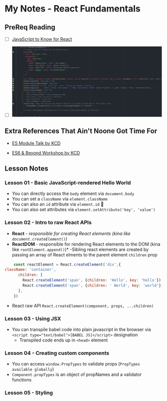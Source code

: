 # My Notes - React Fundamentals

## PreReq Reading

- [ ] [JavaScript to Know for React](https://kentcdodds.com/blog/javascript-to-know-for-react)

- [ ] ![Multiple destructuring of same property - cool](,/../Screen%20Shot%202022-06-10%20at%2015.43.27.png)

## Extra References That Ain't Noone Got Time For

- [ES Module Talk by KCD](https://www.youtube.com/watch?v=kTlcu16rSLc&list=PLV5CVI1eNcJgNqzNwcs4UKrlJdhfDjshf)

- [ES6 & Beyond Workshop by KCD](https://www.youtube.com/playlist?list=PLV5CVI1eNcJgUA2ziIML3-7sMbS7utie5)


## Lesson Notes

### Lesson 01 - Basic JavaScript-rendered Hello World

- You can directly access the `body` element via `document.body`
- You can set a `className` via `element.className`
- You can also an `id` attribute via `element.id` 🤯
- You can also set attributes via `element.setAttribute('key', 'value')`

### Lesson 02 - Intro to raw React APIs

- **React** - *responsible for creating React elements (kina like `document.createElement()`)*
- **ReactDOM** - responsible for rendering React elements to the DOM (kina like `rootElement.append()`)*
-Sibling react elements are created by passing an array of React elments to the parent element `children` prop

```javascript
    const reactElement = React.createElement('div',{
className: 'container',
      children: [
        React.createElement('span', {children: 'Hello', key: 'hello'}),
        React.createElement('span', {children: ' World', key: 'world'}),
      ],
    })
```

- React raw API `React.createElement(component, props, ...children)`

### Lesson 03 - Using JSX

- You can transpile babel code into plain javascript in the browser via `<script type="text/babel">[BABEL JS]</script>` designation
  - Transpiled code ends up in `<head>` element

### Lesson 04 - Creating custom components

- You can access `window.PropTypes` to validate props (`PropTypes available globally`)
- `Component.propTypes` is an object of propNames and a validator functions

### Lesson 05 - Styling
